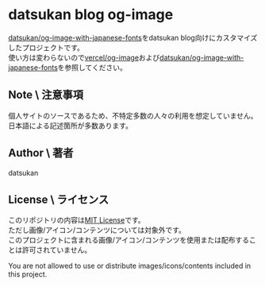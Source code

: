 # datsukan blog og-image

[datsukan/og-image-with-japanese-fonts](https://github.com/datsukan/og-image-with-japanese-fonts)をdatsukan blog向けにカスタマイズしたプロジェクトです。  
使い方は変わらないので[vercel/og-image](https://github.com/vercel/og-image)および[datsukan/og-image-with-japanese-fonts](https://github.com/datsukan/og-image-with-japanese-fonts)を参照してください。

## Note \ 注意事項

個人サイトのソースであるため、不特定多数の人々の利用を想定していません。  
日本語による記述箇所が多数あります。

## Author \ 著者

datsukan

## License \ ライセンス

このリポジトリの内容は[MIT License](https://en.wikipedia.org/wiki/MIT_License)です。  
ただし画像/アイコン/コンテンツについては対象外です。  
このプロジェクトに含まれる画像/アイコン/コンテンツを使用または配布することは許可されていません。

You are not allowed to use or distribute images/icons/contents included in this project.
